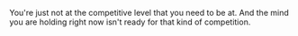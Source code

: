 You're just not at the competitive level that you need to be at.
And the mind you are holding right now isn't ready for that kind of competition.